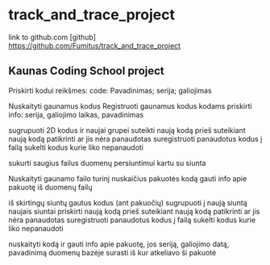 # track_and_trace_project
link to github.com [github]
https://github.com/Fumitus/track_and_trace_project
## Kaunas Coding School project

Priskirti kodui reikšmes:
code: Pavadinimas; serija; galiojimas


Nuskaityti gaunamus kodus
Registruoti gaunamus kodus
kodams priskirti info: serija, galiojimo laikas, pavadinimas

sugrupuoti 2D kodus ir naujai grupei suteikti naują kodą
prieš suteikiant naują kodą patikrinti ar jis nėra panaudotas
suregistruoti panaudotus kodus
į failą sukelti kodus kurie liko nepanaudoti

sukurti saugius failus duomenų persiuntimui kartu su siunta

Nuskaityti gaunamo failo turinį
nuskaičius pakuotės kodą gauti info apie pakuotę iš duomenų failų

iš skirtingų siuntų gautus kodus (ant pakuočių) sugrupuoti į naują siuntą
naujais siuntai priskirti naują kodą
prieš suteikiant naują kodą patikrinti ar jis nėra panaudotas
suregistruoti panaudotus kodus
į failą sukelti kodus kurie liko nepanaudoti

nuskaityti kodą ir gauti info apie pakuotę, jos seriją, galiojimo datą, pavadinimą
duomenų bazėje surasti iš kur atkeliavo ši pakuotė
